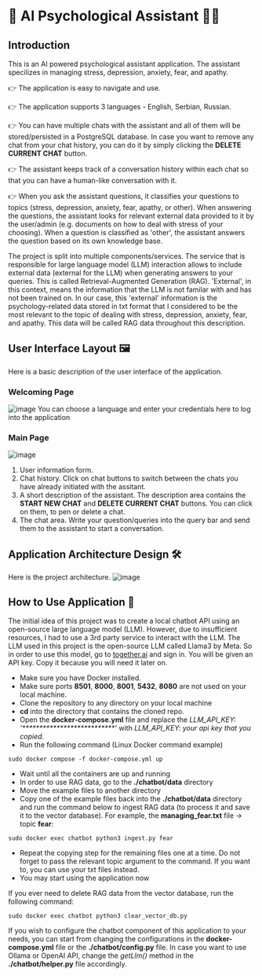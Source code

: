 # 🤖 AI Psychological Assistant 👩‍⚕️
## Introduction 
This is an AI powered psychological assistant application. The assistant specilizes in managing stress, depression, anxiety, fear, and apathy.  
  
👉 The application is easy to navigate and use.  

👉 The application supports 3 languages - English, Serbian, Russian.  
  
👉 You can have multiple chats with the assistant and all of them will be stored/persisted in a PostgreSQL database. In case you want to remove any chat from your chat history, you can do it by simply clicking the **DELETE CURRENT CHAT** button.  

👉 The assistant keeps track of a conversation history within each chat so that you can have a human-like conversation with it. 

👉 When you ask the assistant questions, it classifies your questions to topics (stress, depression, anxiety, fear, apathy, or other). When answering the questions, the assistant looks for relevant external data provided to it by the user/admin (e.g. documents on how to deal with stress of your choosing). When a question is classified as 'other', the assistant answers the question based on its own knowledge base. 
  
The project is split into multiple components/services. The service that is responsible for large language model (LLM) interaction allows to include external data (external for the LLM) when generating answers to your queries. This is called Retrieval-Augmented Generation (RAG). 'External', in this context, means the information that the LLM is not familar with and has not been trained on. In our case, this 'external' information is the psychology-related data stored in txt format that I considered to be the most relevant to the topic of dealing with stress, depression, anxiety, fear, and apathy. This data will be called RAG data throughout this description.
  
## User Interface Layout 🖼️
Here is a basic description of the user interface of the application.
### Welcoming Page
![image](https://github.com/user-attachments/assets/3c58addb-d80f-4440-bfa9-c4430930b03c)
You can choose a language and enter your credentials here to log into the application
### Main Page
![image](https://github.com/user-attachments/assets/b7acf416-7a44-406b-8994-f3d156820557)
1. User information form.
2. Chat history. Click on chat buttons to switch between the chats you have already initiated with the assitant.
3. A short description of the assistant. The description area contains the **START NEW CHAT** and **DELETE CURRENT CHAT** buttons. You can click on them, to pen or delete a chat.
4. The chat area. Write your question/queries into the query bar and send them to the assistant to start a conversation.
## Application Architecture Design 🛠️
Here is the project architecture.
![image](https://github.com/PolarBearPolar/ai_chatbot/assets/88388315/95e0f823-2187-4c5a-aec5-d546fbdc2f9f)
## How to Use Application 🚀
The initial idea of this project was to create a local chatbot API using an open-source large language model (LLM). However, due to insufficient resources, I had to use a 3rd party service to interact with the LLM. The LLM used in this project is the open-source LLM called Llama3 by Meta. So in order to use this model, go to [together.ai](https://www.together.ai/) and sign in. You will be given an API key. Copy it because you will need it later on.
- Make sure you have Docker installed.
- Make sure ports **8501**, **8000**, **8001**, **5432**, **8080** are not used on your local machine.
- Clone the repository to any directory on your local machine
- **cd** into the directory that contains the cloned repo.
- Open the **docker-compose.yml** file and replace the *LLM_API_KEY: '\*\*\*\*\*\*\*\*\*\*\*\*\*\*\*\*\*\*\*\*\*\*\*\*\*\*\*'* with *LLM_API_KEY: your api key that you copied*.
- Run the following command (Linux Docker command example)
```
sudo docker compose -f docker-compose.yml up
```
- Wait until all the containers are up and running
- In order to use RAG data, go to the **./chatbot/data** directory
- Move the example files to another directory
- Copy one of the example files back into the **./chatbot/data** directory and run the command below to ingest RAG data (to process it and save it to the vector database). For example, the **managing_fear.txt** file -> topic **fear**:
```
sudo docker exec chatbot python3 ingest.py fear
```
- Repeat the copying step for the remaining files one at a time. Do not forget to pass the relevant topic argument to the command. If you want to, you can use your txt files instead.
- You may start using the application now  

If you ever need to delete RAG data from the vector database, run the following command:
```
sudo docker exec chatbot python3 clear_vector_db.py
```
If you wish to configure the chatbot component of this application to your needs, you can start from changing the configurations in the **docker-compose.yml** file or the **./chatbot/config.py** file. In case you want to use Ollama or OpenAI API, change the *getLlm()* method in the **./chatbot/helper.py** file accordingly.
